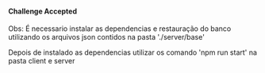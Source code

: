 #### Challenge Accepted

Obs: É necessario instalar as dependencias e restauração do banco utilizando os arquivos json contidos na pasta './server/base'

Depois de instalado as dependencias utilizar os comando 'npm run start' na pasta client e server

